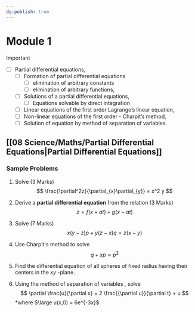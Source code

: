 ```yaml
---
dg-publish: true
---
```


# Module 1
> [!Important]
> - [ ] Partial differential equations,
> 	- [ ] Formation of partial differential equations 
> 		- [ ]  elimination of arbitrary constants
> 		- [ ] elimination of arbitrary functions, 
> 	- [ ] Solutions of a partial differential equations, 
> 		- [ ] Equations solvable by direct integration
> 	- [ ]  Linear equations of the first order Lagrange’s linear equation,
> 	- [ ] Non-linear equations of the first order - Charpit’s method,
> 	- [ ] Solution of equation by method of separation of variables.
## [[08 Science/Maths/Partial Differential Equations|Partial Differential Equations]]

### Sample Problems 

1. Solve (3 Marks)
$$
\frac{\partial^2z}{\partial_{x}\partial_{y}} = x^2 y
$$
2. Derive a **partial differential equation** from the relation (3 Marks)
$$
z = f(x + at) + g(x - at)
$$
3. Solve  (7 Marks)
$$
x(y-z)p + y(z -x )q = z(x-y)
$$

4. Use Charpit's method to solve 
$$
q+xp = p^2
$$
5. Find the differential equation of all spheres of fixed radius having their centers in the $xy$ -plane.
6. Using the method of separation of variables , solve 
$$
\partial \frac{u}{\partial x} = 2 \frac{{\partial u}}{\partial t} + u 
$$
*where $\large u(x,0) = 6e^{-3x}$

